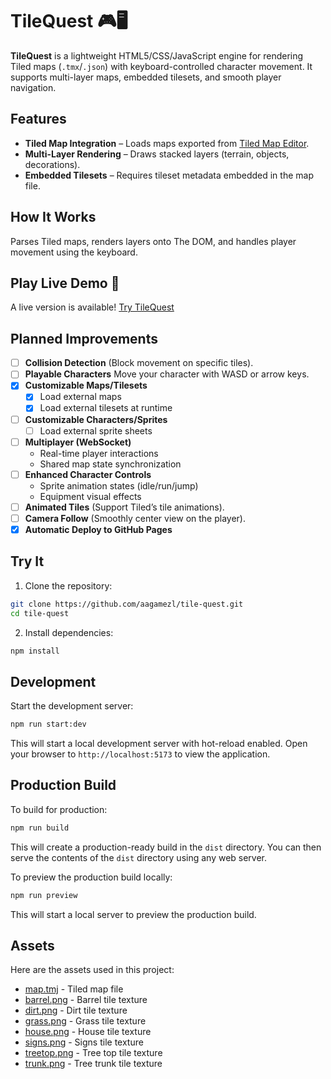 # TileQuest 🎮🖥️

**TileQuest** is a lightweight HTML5/CSS/JavaScript engine for rendering Tiled maps (`.tmx`/`.json`) with keyboard-controlled character movement. It supports multi-layer maps, embedded tilesets, and smooth player navigation.

## Features

* **Tiled Map Integration** – Loads maps exported from [Tiled Map Editor](https://www.mapeditor.org/).
* **Multi-Layer Rendering** – Draws stacked layers (terrain, objects, decorations).
* **Embedded Tilesets** – Requires tileset metadata embedded in the map file.

## How It Works

Parses Tiled maps, renders layers onto The DOM, and handles player movement using the keyboard.

## Play Live Demo 🚀
A live version is available! [Try TileQuest](https://aagamezl.github.io/tile-quest/)

## Planned Improvements

- [ ] **Collision Detection** (Block movement on specific tiles).
- [ ] **Playable Characters** Move your character with WASD or arrow keys.
- [x] **Customizable Maps/Tilesets**
  - [x] Load external maps
  - [x] Load external tilesets at runtime
- [ ] **Customizable Characters/Sprites**
  - [ ] Load external sprite sheets
- [ ] **Multiplayer (WebSocket)**
  - Real-time player interactions
  - Shared map state synchronization
- [ ] **Enhanced Character Controls**
  - Sprite animation states (idle/run/jump)
  - Equipment visual effects
- [ ] **Animated Tiles** (Support Tiled’s tile animations).
- [ ] **Camera Follow** (Smoothly center view on the player).
- [x] **Automatic Deploy to GitHub Pages**

## Try It

1. Clone the repository:
```sh
git clone https://github.com/aagamezl/tile-quest.git
cd tile-quest
```

2. Install dependencies:
```sh
npm install
```

## Development

Start the development server:
```sh
npm run start:dev
```

This will start a local development server with hot-reload enabled. Open your browser to `http://localhost:5173` to view the application.

## Production Build

To build for production:
```sh
npm run build
```

This will create a production-ready build in the `dist` directory. You can then serve the contents of the `dist` directory using any web server.

To preview the production build locally:
```sh
npm run preview
```

This will start a local server to preview the production build.

## Assets

Here are the assets used in this project:

- [map.tmj](assets/map.tmj) - Tiled map file
- [barrel.png](assets/tileset/barrel.png) - Barrel tile texture
- [dirt.png](assets/tileset/dirt.png) - Dirt tile texture
- [grass.png](assets/tileset/grass.png) - Grass tile texture
- [house.png](assets/tileset/house.png) - House tile texture
- [signs.png](assets/tileset/signs.png) - Signs tile texture
- [treetop.png](assets/tileset/treetop.png) - Tree top tile texture
- [trunk.png](assets/tileset/trunk.png) - Tree trunk tile texture
